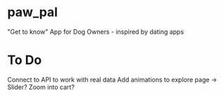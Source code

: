 # paw_pal
"Get to know" App for Dog Owners - inspired by dating apps

# To Do
Connect to API to work with real data
Add animations to explore page -> Slider? Zoom into cart?
